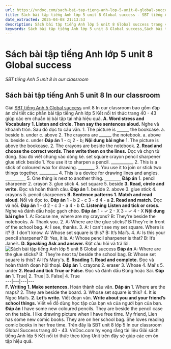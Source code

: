 ```yaml
---
url: https://vndoc.com/sach-bai-tap-tieng-anh-lop-5-unit-8-global-success-331110
title: Sách bài tập tiếng Anh lớp 5 unit 8 Global success - SBT tiếng Anh 5 unit 8 In our classroom - VnDoc.com
date_extracted: 2025-04-08 21:13:53
description: Sách bài tập tiếng Anh lớp 5 unit 8 Global success trang 40 43 hướng dẫn giải bài tập unit 8 lớp 5 In our classroom giúp các em chuẩn bị bài tập tiếng Anh hiệu quả.
keywords: Sách bài tập tiếng Anh lớp 5 unit 8 Global success,Sách bài tập tiếng Anh 5 unit 8 Global success,Sách bài tập tiếng Anh lớp 5 unit 8 In our classroom,Sách bài tập tiếng Anh 5 unit 8 In our classroom,SBT tiếng Anh 5 unit 8 In our classroom trang 40 43,sách bài tập tiếng anh lớp 5 unit 8 trang 40 43,sách bài tập tiếng anh lớp 5 global success unit 8,sách bài tập tiếng anh 5 global success unit 8
---
```


# Sách bài tập tiếng Anh lớp 5 unit 8 Global success
 _SBT tiếng Anh 5 unit 8 In our classroom_
## Sách bài tập tiếng Anh 5 unit 8 In our classroom
Giải [SBT tiếng Anh 5 Global success](<https://vndoc.com/sach-bai-tap-tieng-anh-lop-5-global-success>) unit 8 In our classroom bao gồm đáp án chi tiết các phần bài tập tiếng Anh lớp 5 Kết nối tri thức trang 40 - 43 giúp các em chuẩn bị bài tập tại nhà hiệu quả.
**A. Word stress and Vocabulary**
**1\. Listen and circle. Then say the sentences aloud.** Nghe và khoanh tròn. Sau đó đọc to câu văn.
1\. The picture is \_\_\_\_\_\_ the bookcase.
a. beside
b. under
c. above
2\. The crayons are \_\_\_\_\_\_ the notebook.
a. above
b. beside
c. under
**Đáp án**
1 - c; 2 - b;
**Nội dung bài nghe**
1\. The picture is above the bookcase.
2\. The crayons are beside the notebook.
**2\. Read and choose the correct words. Then write them on the lines.** Đọc và chọn từ đúng. Sau đó viết chúng vào dòng kẻ.
set square crayon pencil sharpener glue stick beside
1\. You use it to sharpen a pencil. \_\_\_\_\_\_\_\_\_\_\_
2\. This is a stick of coloured wax for drawing. \_\_\_\_\_\_\_\_
3\. You use it to join or stick two things together. \_\_\_\_\_\_\_\_\_
4\. This is a device for drawing lines and angles. \_\_\_\_\_\_\_\_\_\_
5\. One thing is next to another thing. \_\_\_\_\_\_\_\_
**Đáp án**
1\. pencil sharpener
2\. crayon
3\. glue stick
4\. set square
5\. beside
**3\. Read, circle and write.** Đọc và hoàn thành câu.
**Đáp án**
1\. beside
2\. above
3\. glue stick
4\. crayons
5\. pencil sharpeners
**B. Sentence patterns**
**1\. Match and read aloud**. Nối và đọc to.
**Đáp án**
1 - b
2 - c
3 - d
4 - a
**2\. Read and match.** Đọc và nối.
**Đáp án**
1 - d
2 - c
3 - a
4 - b
**C. Listening**
**Listen and tick or cross.** Nghe và đánh dấu hoặc gạch chéo.
**Đáp án**
1 - ✓
2 - X
3 - ✓
4 - X
**Nội dung bài nghe**
1\. A: Excuse me, where are my crayons?
B: They're beside the notebooks.
A: Thank you.
2\. A: Where are the glue sticks?
B:They're in front of the school bag.
A: I see, thanks.
3\. A: I can't see my set square. Where is it?
B: I don't know.
A: Whose set square is this?
B: It’s Mai’s.
4\. A: Is this your pencil sharpener?
B: Yes, it is.
A: Whose pencil sharpener is that?
B: It’s Jane’s.
**D. Speaking**
**Ask and answer.** Đặt câu hỏi và trả lời.
![Sách bài tập tiếng Anh lớp 5 unit 8 Global success](https://i.vdoc.vn/data/image/2024/11/08/sach-bai-tap-tieng-anh-lop-5-unit-8-global-success-1.png)
**Đáp án**
A: Where are the glue sticks?
B: They’re next to/ beside the school bag.
B: Whose set square is this?
A: It’s Mary's.
**E. Reading**
**1\. Read and complete.** Đọc và hoàn thành đoạn hội thoại.
**Đáp án**
1\. crayons
2\. eraser
3\. Whose
4\. Mai's
5\. under
**2\. Read and tick True or False.** Đọc và đánh dấu Đúng hoặc Sai.
**Đáp án**
1\. True| 2\. True| 3\. False| 4\. True  
---|---|---|---  
**F. Writing**
**1\. Make sentences.** Hoàn thành câu văn.
**Đáp án**
1\. Where are the maps?
2\. They are beside the board.
3\. Whose set square is this?
4\. It is Ngoc Mai’s.
**2\. Let’s write.** Viết đoạn văn.
**Write about you and your friend’s school things.** Viết về đồ dùng học tập của bạn và của người bạn của bạn.
**Đáp án**
I have some new coloured pencils. They are beside the pencil case on the table. I like drawing picture when I have free time. My friend, Lien has some new comic  books. They are on her school bag. She loves reading comic books in her free time.
Trên đây là SBT unit 8 lớp 5 In our classroom Global Success trang 40 - 43. VnDoc.com hy vọng rằng tài liệu Giải  sách tiếng Anh lớp 5 Kết nối tri thức theo từng Unit trên đây sẽ giúp các em ôn tập hiệu quả.
